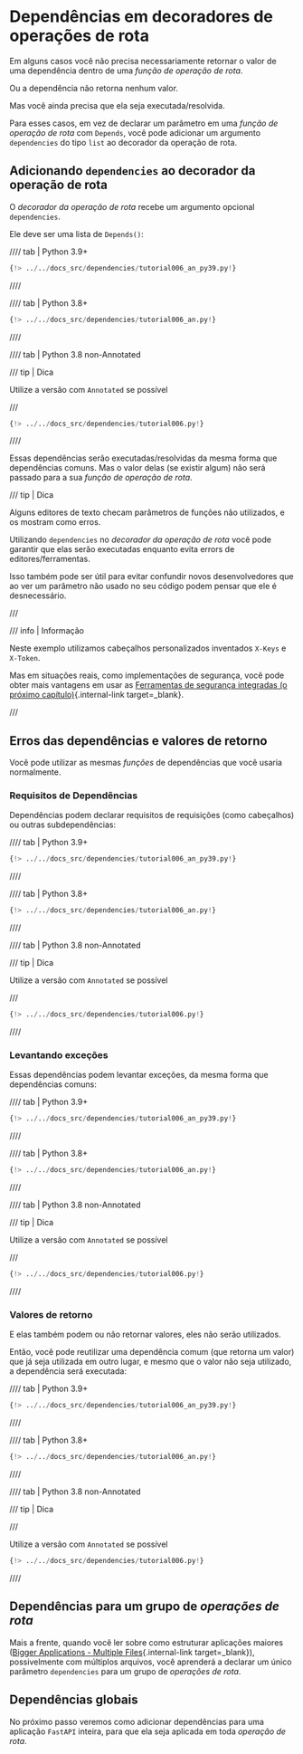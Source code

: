 # Dependências em decoradores de operações de rota

Em alguns casos você não precisa necessariamente retornar o valor de uma dependência dentro de uma *função de operação de rota*.

Ou a dependência não retorna nenhum valor.

Mas você ainda precisa que ela seja executada/resolvida.

Para esses casos, em vez de declarar um parâmetro em uma *função de operação de rota* com `Depends`, você pode adicionar um argumento `dependencies` do tipo `list` ao decorador da operação de rota.

## Adicionando `dependencies` ao decorador da operação de rota

O *decorador da operação de rota* recebe um argumento opcional `dependencies`.

Ele deve ser uma lista de `Depends()`:

//// tab | Python 3.9+

```Python hl_lines="19"
{!> ../../docs_src/dependencies/tutorial006_an_py39.py!}
```

////

//// tab | Python 3.8+

```Python hl_lines="18"
{!> ../../docs_src/dependencies/tutorial006_an.py!}
```

////

//// tab | Python 3.8 non-Annotated

/// tip | Dica

Utilize a versão com `Annotated` se possível

///

```Python hl_lines="17"
{!> ../../docs_src/dependencies/tutorial006.py!}
```

////

Essas dependências serão executadas/resolvidas da mesma forma que dependências comuns. Mas o valor delas (se existir algum) não será passado para a sua *função de operação de rota*.

/// tip | Dica

Alguns editores de texto checam parâmetros de funções não utilizados, e os mostram como erros.

Utilizando `dependencies` no *decorador da operação de rota* você pode garantir que elas serão executadas enquanto evita errors de editores/ferramentas.

Isso também pode ser útil para evitar confundir novos desenvolvedores que ao ver um parâmetro não usado no seu código podem pensar que ele é desnecessário.

///

/// info | Informação

Neste exemplo utilizamos cabeçalhos personalizados inventados `X-Keys` e `X-Token`.

Mas em situações reais, como implementações de segurança, você pode obter mais vantagens em usar as [Ferramentas de segurança integradas (o próximo capítulo)](../security/index.md){.internal-link target=_blank}.

///

## Erros das dependências e valores de retorno

Você pode utilizar as mesmas *funções* de dependências que você usaria normalmente.

### Requisitos de Dependências

Dependências podem declarar requisitos de requisições (como cabeçalhos) ou outras subdependências:

//// tab | Python 3.9+

```Python hl_lines="8  13"
{!> ../../docs_src/dependencies/tutorial006_an_py39.py!}
```

////

//// tab | Python 3.8+

```Python hl_lines="7  12"
{!> ../../docs_src/dependencies/tutorial006_an.py!}
```

////

//// tab | Python 3.8 non-Annotated

/// tip | Dica

Utilize a versão com `Annotated` se possível

///

```Python hl_lines="6  11"
{!> ../../docs_src/dependencies/tutorial006.py!}
```

////

### Levantando exceções

Essas dependências podem levantar exceções, da mesma forma que dependências comuns:

//// tab | Python 3.9+

```Python hl_lines="10  15"
{!> ../../docs_src/dependencies/tutorial006_an_py39.py!}
```

////

//// tab | Python 3.8+

```Python hl_lines="9  14"
{!> ../../docs_src/dependencies/tutorial006_an.py!}
```

////

//// tab | Python 3.8 non-Annotated

/// tip | Dica

Utilize a versão com `Annotated` se possível

///

```Python hl_lines="8  13"
{!> ../../docs_src/dependencies/tutorial006.py!}
```

////

### Valores de retorno

E elas também podem ou não retornar valores, eles não serão utilizados.

Então, você pode reutilizar uma dependência comum (que retorna um valor) que já seja utilizada em outro lugar, e mesmo que o valor não seja utilizado, a dependência será executada:

//// tab | Python 3.9+

```Python hl_lines="11  16"
{!> ../../docs_src/dependencies/tutorial006_an_py39.py!}
```

////

//// tab | Python 3.8+

```Python hl_lines="10  15"
{!> ../../docs_src/dependencies/tutorial006_an.py!}
```

////

//// tab | Python 3.8 non-Annotated

/// tip | Dica



///

   Utilize a versão com `Annotated` se possível

```Python hl_lines="9  14"
{!> ../../docs_src/dependencies/tutorial006.py!}
```

////

## Dependências para um grupo de *operações de rota*

Mais a frente, quando você ler sobre como estruturar aplicações maiores ([Bigger Applications - Multiple Files](../../tutorial/bigger-applications.md){.internal-link target=_blank}), possivelmente com múltiplos arquivos, você aprenderá a declarar um único parâmetro `dependencies` para um grupo de *operações de rota*.

## Dependências globais

No próximo passo veremos como adicionar dependências para uma aplicação `FastAPI` inteira, para que ela seja aplicada em toda *operação de rota*.
